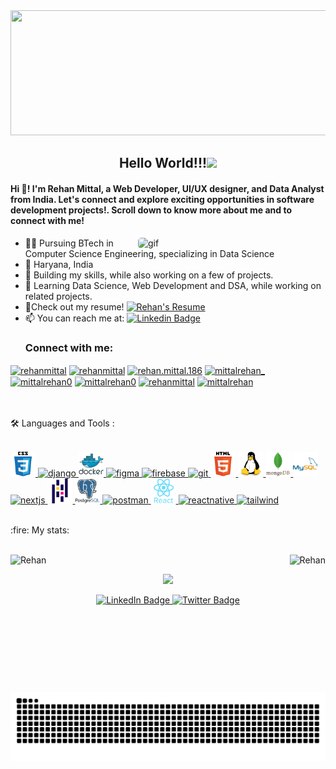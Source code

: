 


<div align="center">
  <img src="https://mir-s3-cdn-cf.behance.net/project_modules/1400_opt_1/79731568097599.5b50bca477735.jpg" width="1200" height="200"/>
</div>


<p align = "center">
  <h2 align = "center">
      Hello World!!!<img src="https://raw.githubusercontent.com/nixin72/nixin72/master/wave.gif" width="4%"/> 
  </h2>
  <h4>
      Hi 👋! I'm Rehan Mittal, a Web Developer, UI/UX designer, and Data Analyst from India. Let's connect and explore exciting opportunities in software development projects!. Scroll down to know more about me and to connect with me!
  </h4>
</p>
<!--
<img align="right" alt="gif" width="1200" height="5" style="border-radius:5px" src="https://thumbs.gfycat.com/OrdinaryUnkemptHornbill.webp"> 
<br>
-->


<!--
**RehanMittal/RehanMittal** is a ✨ _special_ ✨ repository because its `README.md` (this file) appears on your GitHub profile.

Here are some ideas to get you started:
-->

<img align="right" alt="gif" width="300" style="border-radius:5px" src="https://media0.giphy.com/media/2IudUHdI075HL02Pkk/200.webp?cid=ecf05e47ng2jf7dxezd34hg04jdabbi98llm697akg7804c7&rid=200.webp&ct=g">  

- :man_technologist: Pursuing BTech in Computer Science Engineering, specializing in Data Science
- 🏫 Haryana, India
- 🔭 Building my skills, while also working on a few of projects.
- 🌱 Learning Data Science, Web Development and DSA, while working on related projects.
- 📄Check out my resume! [![Rehan's Resume](https://img.shields.io/badge/-Resume-blue?style=flat&logoColor=white)](https://drive.google.com/file/d/1Z5EeblmTwpKQPP6Vpm-yoYZ7U3Yfvxbz/view?usp=sharing)
- 📫 You can reach me at: [![Linkedin Badge](https://img.shields.io/badge/-LinkedIn-blue?style=flat&logo=Linkedin&logoColor=white)](https://www.linkedin.com/in/rehanmittal/) <h3 align="left">Connect with me:</h3>
<p align="left">
<a href="https://twitter.com/rehanmittal" target="blank"><img align="center" src="https://raw.githubusercontent.com/rahuldkjain/github-profile-readme-generator/master/src/images/icons/Social/twitter.svg" alt="rehanmittal" height="30" width="40" /></a>
<a href="https://linkedin.com/in/rehanmittal" target="blank"><img align="center" src="https://raw.githubusercontent.com/rahuldkjain/github-profile-readme-generator/master/src/images/icons/Social/linked-in-alt.svg" alt="rehanmittal" height="30" width="40" /></a>
<a href="https://fb.com/rehan.mittal.186" target="blank"><img align="center" src="https://raw.githubusercontent.com/rahuldkjain/github-profile-readme-generator/master/src/images/icons/Social/facebook.svg" alt="rehan.mittal.186" height="30" width="40" /></a>
<a href="https://instagram.com/mittalrehan_" target="blank"><img align="center" src="https://raw.githubusercontent.com/rahuldkjain/github-profile-readme-generator/master/src/images/icons/Social/instagram.svg" alt="mittalrehan_" height="30" width="40" /></a>
<a href="https://www.codechef.com/users/mittalrehan0" target="blank"><img align="center" src="https://cdn.jsdelivr.net/npm/simple-icons@3.1.0/icons/codechef.svg" alt="mittalrehan0" height="30" width="40" /></a>
<a href="https://www.hackerrank.com/mittalrehan0" target="blank"><img align="center" src="https://raw.githubusercontent.com/rahuldkjain/github-profile-readme-generator/master/src/images/icons/Social/hackerrank.svg" alt="mittalrehan0" height="30" width="40" /></a>
<a href="https://www.leetcode.com/rehanmittal" target="blank"><img align="center" src="https://raw.githubusercontent.com/rahuldkjain/github-profile-readme-generator/master/src/images/icons/Social/leet-code.svg" alt="rehanmittal" height="30" width="40" /></a>
<a href="https://auth.geeksforgeeks.org/user/mittalrehan" target="blank"><img align="center" src="https://raw.githubusercontent.com/rahuldkjain/github-profile-readme-generator/master/src/images/icons/Social/geeks-for-geeks.svg" alt="mittalrehan" height="30" width="40" /></a>
</p> 

<!--
<img align="left" alt="gif" width="520" height="5" style="border-radius:5px" src="https://thumbs.gfycat.com/OrdinaryUnkemptHornbill.webp"> &nbsp;&nbsp;&nbsp;&nbsp;
-->
<br><br>
:hammer_and_wrench: Languages and Tools :
<br><br>
<div>
 <p align="left"> <a href="https://www.w3schools.com/css/" target="_blank" rel="noreferrer"> <img src="https://raw.githubusercontent.com/devicons/devicon/master/icons/css3/css3-original-wordmark.svg" alt="css3" width="40" height="40"/> </a> <a href="https://www.djangoproject.com/" target="_blank" rel="noreferrer"> <img src="https://cdn.worldvectorlogo.com/logos/django.svg" alt="django" width="40" height="40"/> </a> <a href="https://www.docker.com/" target="_blank" rel="noreferrer"> <img src="https://raw.githubusercontent.com/devicons/devicon/master/icons/docker/docker-original-wordmark.svg" alt="docker" width="40" height="40"/> </a> <a href="https://www.figma.com/" target="_blank" rel="noreferrer"> <img src="https://www.vectorlogo.zone/logos/figma/figma-icon.svg" alt="figma" width="40" height="40"/> </a> <a href="https://firebase.google.com/" target="_blank" rel="noreferrer"> <img src="https://www.vectorlogo.zone/logos/firebase/firebase-icon.svg" alt="firebase" width="40" height="40"/> </a> <a href="https://git-scm.com/" target="_blank" rel="noreferrer"> <img src="https://www.vectorlogo.zone/logos/git-scm/git-scm-icon.svg" alt="git" width="40" height="40"/> </a> <a href="https://www.w3.org/html/" target="_blank" rel="noreferrer"> <img src="https://raw.githubusercontent.com/devicons/devicon/master/icons/html5/html5-original-wordmark.svg" alt="html5" width="40" height="40"/> </a> <a href="https://www.linux.org/" target="_blank" rel="noreferrer"> <img src="https://raw.githubusercontent.com/devicons/devicon/master/icons/linux/linux-original.svg" alt="linux" width="40" height="40"/> </a> <a href="https://www.mongodb.com/" target="_blank" rel="noreferrer"> <img src="https://raw.githubusercontent.com/devicons/devicon/master/icons/mongodb/mongodb-original-wordmark.svg" alt="mongodb" width="40" height="40"/> </a> <a href="https://www.mysql.com/" target="_blank" rel="noreferrer"> <img src="https://raw.githubusercontent.com/devicons/devicon/master/icons/mysql/mysql-original-wordmark.svg" alt="mysql" width="40" height="40"/> </a> <a href="https://nextjs.org/" target="_blank" rel="noreferrer"> <img src="https://cdn.worldvectorlogo.com/logos/nextjs-2.svg" alt="nextjs" width="40" height="40"/> </a> <a href="https://pandas.pydata.org/" target="_blank" rel="noreferrer"> <img src="https://raw.githubusercontent.com/devicons/devicon/2ae2a900d2f041da66e950e4d48052658d850630/icons/pandas/pandas-original.svg" alt="pandas" width="40" height="40"/> </a> <a href="https://www.postgresql.org" target="_blank" rel="noreferrer"> <img src="https://raw.githubusercontent.com/devicons/devicon/master/icons/postgresql/postgresql-original-wordmark.svg" alt="postgresql" width="40" height="40"/> </a> <a href="https://postman.com" target="_blank" rel="noreferrer"> <img src="https://www.vectorlogo.zone/logos/getpostman/getpostman-icon.svg" alt="postman" width="40" height="40"/> </a> <a href="https://reactjs.org/" target="_blank" rel="noreferrer"> <img src="https://raw.githubusercontent.com/devicons/devicon/master/icons/react/react-original-wordmark.svg" alt="react" width="40" height="40"/> </a> <a href="https://reactnative.dev/" target="_blank" rel="noreferrer"> <img src="https://reactnative.dev/img/header_logo.svg" alt="reactnative" width="40" height="40"/> </a> <a href="https://tailwindcss.com/" target="_blank" rel="noreferrer"> <img src="https://www.vectorlogo.zone/logos/tailwindcss/tailwindcss-icon.svg" alt="tailwind" width="40" height="40"/> </a> </p>

</div>
<br>
<!--
<img align="right" alt="gif" width="1200" height="5" style="border-radius:5px" src="https://thumbs.gfycat.com/OrdinaryUnkemptHornbill.webp"> 
-->
:fire: My stats: <br><br>

<p> &ensp; &ensp; <img style="padding-top:20" align="left" src="https://github-readme-stats.vercel.app/api/top-langs?username=brihad24&hide=jupyter%20notebook,dart&show_icons=true&locale=en&layout=compact&theme=gotham" alt="Rehan" height = "220" width=""/> &ensp; &ensp; <img align="right" src="https://github-readme-streak-stats.herokuapp.com/?user=RehanMittal&layout=compact&theme=gotham" alt="Rehan" height = "220" width=""/></p>
<!-- <p>
[![GitHub Streak](http://github-readme-streak-stats.herokuapp.com?user=brihad24&theme=dark&background=000000)](https://git.io/streak-stats) &nbsp; &nbsp; &nbsp; &nbsp;
[![Top Langs](https://github-readme-stats.vercel.app/api/top-langs/?username=brihad24&layout=compact&theme=vision-friendly-dark&exclude_repo=Flight-Fare-Predictor,SummerProjects)](https://github.com/anuraghazra/github-readme-stats)
  </p> 
<!--
<img align="right" alt="gif" width="1200" height="5" style="border-radius:5px" src="https://thumbs.gfycat.com/OrdinaryUnkemptHornbill.webp"> -->

<div id="header" align="center">
  <img src="https://media.giphy.com/media/3kPDmoWdBpQPNhCnUG/giphy.gif" width="200"/>
</div>


<div id="badges">
  <p align = "center" width = "100%">
    <a href="https://www.linkedin.com/in/rehanmittal/">
      <img src="https://img.shields.io/badge/LinkedIn-blue?style=for-the-badge&logo=linkedin&logoColor=white" alt="LinkedIn Badge"/>
    </a>
    <a href="https://twitter.com/rehanmittal">
      <img src="https://img.shields.io/badge/Twitter-blue?style=for-the-badge&logo=twitter&logoColor=white" alt="Twitter Badge"/>
    </a>
  </p>
</div>



<!--

<img align="right" alt="gif" width="1200" height="5" style="border-radius:5px" src="https://thumbs.gfycat.com/OrdinaryUnkemptHornbill.webp"> 

<br>
 <img src="https://raw.githubusercontent.com/brihad24/RehanMittal/4c6b2c4483bda54f22f5231f2fad2b37493c5359/github-contribution-grid-snake.svg" width="1000" height="200"/>
-->


![github contribution grid snake animation](https://raw.githubusercontent.com/0-don/0-don/output/github-contribution-grid-snake-dark.svg)













